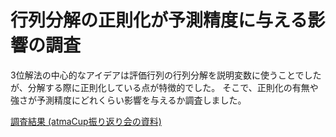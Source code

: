 # 行列分解の正則化が予測精度に与える影響の調査

3位解法の中心的なアイデアは評価行列の行列分解を説明変数に使うことでしたが、分解する際に正則化している点が特徴的でした。
そこで、正則化の有無や強さが予測精度にどれくらい影響を与えるか調査しました。

[調査結果 (atmaCup振り返り会の資料)](./reg/atmaCup_15_lt_3rd.pdf)
